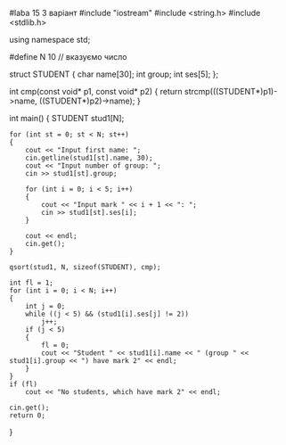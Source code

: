 
#laba 15 3 варіант #include "iostream"
#include <string.h>
#include <stdlib.h>

using namespace std;

#define N 10 // вказуємо число 

struct STUDENT
{
    char name[30];
    int group;
    int ses[5];
};

int cmp(const void* p1, const void* p2)
{
    return strcmp(((STUDENT*)p1)->name, ((STUDENT*)p2)->name);
}

int main()
{
    STUDENT stud1[N];

    for (int st = 0; st < N; st++)
    {
        cout << "Input first name: ";
        cin.getline(stud1[st].name, 30);
        cout << "Input number of group: ";
        cin >> stud1[st].group;

        for (int i = 0; i < 5; i++)
        {
            cout << "Input mark " << i + 1 << ": ";
            cin >> stud1[st].ses[i];
        }

        cout << endl;
        cin.get();
    }

    qsort(stud1, N, sizeof(STUDENT), cmp);

    int fl = 1;
    for (int i = 0; i < N; i++)
    {
        int j = 0;
        while ((j < 5) && (stud1[i].ses[j] != 2))
            j++;
        if (j < 5)
        {
            fl = 0;
            cout << "Student " << stud1[i].name << " (group " << stud1[i].group << ") have mark 2" << endl;
        }
    }
    if (fl)
        cout << "No students, which have mark 2" << endl;

    cin.get();
    return 0;
}
